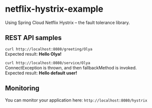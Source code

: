 # netflix-hystrix-example
Using Spring Cloud Netflix Hystrix – the fault tolerance library.  

## REST API samples
```curl http://localhost:8080/greeting/Olya```  
Expected result: **Hello Olya!**  

```curl http://localhost:8080/service/Olya```  
ConnectException is thrown, and then fallbackMethod is invoked.    
Expected result: **Hello default user!**  

## Monitoring
You can monitor your application here: ```http://localhost:8080/hystrix```  
